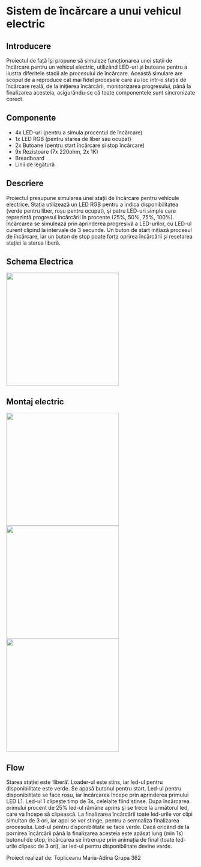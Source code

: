 # Sistem de încărcare a unui vehicul electric

## Introducere
 Proiectul de față își propune să simuleze funcționarea unei stații de încărcare pentru un vehicul electric, utilizând LED-uri și butoane pentru a ilustra diferitele stadii ale procesului de încărcare. Această simulare are scopul de a reproduce cât mai fidel procesele care au loc într-o stație de încărcare reală, de la inițierea încărcării, monitorizarea progresului, până la finalizarea acesteia, asigurându-se că toate componentele sunt sincronizate corect.

## Componente
- 4x LED-uri (pentru a simula procentul de încărcare)
-	1x LED RGB (pentru starea de liber sau ocupat)
-	2x Butoane (pentru start încărcare și stop încărcare)
-	9x Rezistoare (7x 220ohm, 2x 1K)
-	Breadboard
-	Linii de legătură

## Descriere
 Proiectul presupune simularea unei stații de încărcare pentru vehicule electrice. Stația utilizează un LED RGB pentru a indica disponibilitatea (verde pentru liber, roșu pentru ocupat), și patru LED-uri simple care reprezintă progresul încărcării în procente (25%, 50%, 75%, 100%). Încărcarea se simulează prin aprinderea progresivă a LED-urilor, cu LED-ul curent clipind la intervale de 3 secunde. Un buton de start inițiază procesul de încărcare, iar un buton de stop poate forța oprirea încărcării și resetarea stației la starea liberă.

## Schema Electrica
<p>
  <img src="https://github.com/mariaxadina/Robotica---Proiect-1/blob/main/Tema1_ATMEGA328P/tinkercad.png" width="300"/>
</p>

## Montaj electric
<p>
  <img src="https://github.com/mariaxadina/Robotica---Proiect-1/blob/main/Tema1_ATMEGA328P/image00001.jpeg" width="300"/>
  <img src="https://github.com/mariaxadina/Robotica---Proiect-1/blob/main/Tema1_ATMEGA328P/image00002.jpeg" width="300"/>
  <img src="https://github.com/mariaxadina/Robotica---Proiect-1/blob/main/Tema1_ATMEGA328P/image00003.jpeg" width="300"/>
</p>

## Flow
Starea stației este ‘liberă’. Loader-ul este stins, iar led-ul pentru disponibilitate este verde.
Se apasă butonul pentru start.
Led-ul pentru disponibilitate se face roșu, iar încărcarea începe prin aprinderea primului LED L1.
Led-ul 1 clipește timp de 3s, celelalte fiind stinse.
Dupa încărcarea primului procent de 25% led-ul rămâne aprins și se trece la următorul led, care va începe să clipească.
La finalizarea încărcării toate led-urile vor clipi simultan de 3 ori, iar apoi se vor stinge, pentru a semnaliza finalizarea procesului.
Led-ul pentru disponibilitate se face verde.
Dacă oricând de la pornirea încărcării până la finalizarea acesteia este apăsat lung (min 1s) butonul de stop, încărcarea se întrerupe prin animația de final (toate led-urile clipesc de 3 ori), iar led-ul pentru disponibilitate devine verde.


Proiect realizat de:
Topliceanu Maria-Adina
Grupa 362
 
